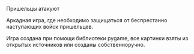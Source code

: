 Пришельцы атакуют

Аркадная игра, где необходимо защищаться от беспрестанно наступающих войск пришельцев.

Игра создана при помощи библиотеки pygame, все картинки взяты из открытых источников или созданы собственноручно.
